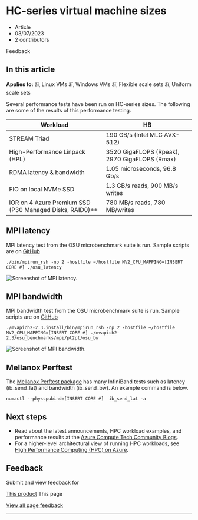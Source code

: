 # HC-series virtual machine sizes

* Article
* 03/07/2023
* 2 contributors

Feedback

## In this article

**Applies to:** âï¸ Linux VMs âï¸ Windows VMs âï¸ Flexible scale sets âï¸ Uniform scale sets

Several performance tests have been run on HC-series sizes. The following are some of the results of this performance testing.

| Workload | HB |
| --- | --- |
| STREAM Triad | 190 GB/s (Intel MLC AVX-512) |
| High-Performance Linpack (HPL) | 3520 GigaFLOPS (Rpeak), 2970 GigaFLOPS (Rmax) |
| RDMA latency & bandwidth | 1.05 microseconds, 96.8 Gb/s |
| FIO on local NVMe SSD | 1.3 GB/s reads, 900 MB/s writes |
| IOR on 4 Azure Premium SSD (P30 Managed Disks, RAID0)\*\* | 780 MB/s reads, 780 MB/writes |

## MPI latency

MPI latency test from the OSU microbenchmark suite is run. Sample scripts are on [GitHub](https://github.com/Azure/azhpc-images/blob/04ddb645314a6b2b02e9edb1ea52f079241f1297/tests/run-tests.sh)

```
./bin/mpirun_rsh -np 2 -hostfile ~/hostfile MV2_CPU_MAPPING=[INSERT CORE #] ./osu_latency 

```

![Screenshot of MPI latency.](media/hpc/latency-hc.png)

## MPI bandwidth

MPI bandwidth test from the OSU microbenchmark suite is run. Sample scripts are on [GitHub](https://github.com/Azure/azhpc-images/blob/04ddb645314a6b2b02e9edb1ea52f079241f1297/tests/run-tests.sh)

```
./mvapich2-2.3.install/bin/mpirun_rsh -np 2 -hostfile ~/hostfile MV2_CPU_MAPPING=[INSERT CORE #] ./mvapich2-2.3/osu_benchmarks/mpi/pt2pt/osu_bw

```

![Screenshot of MPI bandwidth.](media/hpc/bandwidth-hc.png)

## Mellanox Perftest

The [Mellanox Perftest package](https://community.mellanox.com/s/article/perftest-package) has many InfiniBand tests such as latency (ib\_send\_lat) and bandwidth (ib\_send\_bw). An example command is below.

```
numactl --physcpubind=[INSERT CORE #]  ib_send_lat -a

```

## Next steps

* Read about the latest announcements, HPC workload examples, and performance results at the [Azure Compute Tech Community Blogs](https://techcommunity.microsoft.com/t5/azure-compute/bg-p/AzureCompute).
* For a higher-level architectural view of running HPC workloads, see [High Performance Computing (HPC) on Azure](/en-us/azure/architecture/topics/high-performance-computing/).

## Feedback

Submit and view feedback for

[This product](https://feedback.azure.com/d365community/forum/ec2f1827-be25-ec11-b6e6-000d3a4f0f1c)
This page

[View all page feedback](https://github.com/MicrosoftDocs/azure-docs/issues)

---

